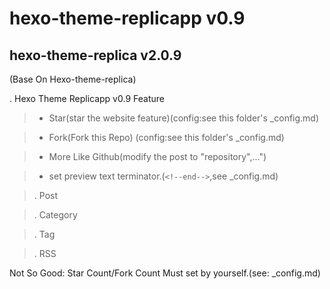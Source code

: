 # hexo-theme-replicapp v0.9
## hexo-theme-replica v2.0.9

(Base On Hexo-theme-replica)

. Hexo Theme Replicapp v0.9 Feature

> + Star(star the website feature)(config:see this folder's _config.md)
  
> + Fork(Fork this Repo) (config:see this folder's _config.md)
  
> + More Like Github(modify the post to "repository",...")
  
> + set preview text terminator.(`<!--end-->`,see _config.md)
  
> . Post
  
> . Category
  
> . Tag
  
> . RSS
  
  Not So Good: Star Count/Fork Count Must set by yourself.(see: _config.md)
  
